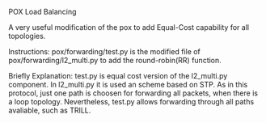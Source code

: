 POX Load Balancing 

A very useful modification of the pox to add Equal-Cost capability for all topologies.

Instructions:
pox/forwarding/test.py is the modified file of pox/forwarding/l2_multi.py to add the round-robin(RR) function.

Briefly Explanation: 
test.py is equal cost version of the l2_multi.py component. In l2_multi.py it is used an scheme based on STP. As in this protocol, just one path is choosen for forwarding all packets, when there is a loop topology. Nevertheless, test.py allows forwarding through all paths avaliable, such as TRILL.


